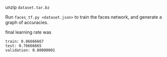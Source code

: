 unzip `dataset.tar.bz`

Run `faces_tf.py <dataset.json>` to train the faces network, and generate a graph of accuracies.


final learning rate was
        
    train: 0.86666667
    test: 0.76666665
    validation: 0.80000001
